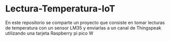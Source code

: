 # Lectura-Temperatura-IoT
En este repositorio se comparte un proyecto que consiste en tomar lecturas de temperatura con un sensor LM35 y enviarlas a un canal de Thingspeak utilizando una tarjeta Raspberry pi pico W
